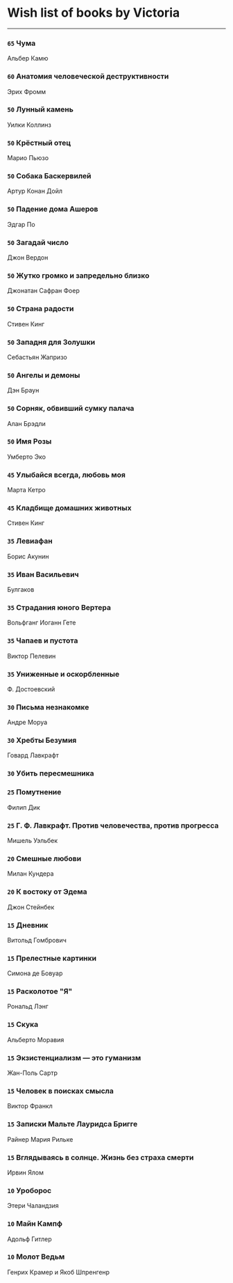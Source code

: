 # Wish list of books by Victoria
---

### `65` Чума
Альбер Камю

### `60` Анатомия человеческой деструктивности
Эрих Фромм

### `50` Лунный камень
Уилки Коллинз

### `50` Крёстный отец
Марио Пьюзо

### `50` Собака Баскервилей
Артур Конан Дойл

### `50` Падение дома Ашеров
Эдгар По

### `50` Загадай число
Джон Вердон

### `50` Жутко громко и запредельно близко
Джонатан Сафран Фоер

### `50` Страна радости
Стивен Кинг

### `50` Западня для Золушки
Себастьян Жапризо

### `50` Ангелы и демоны
Дэн Браун

### `50` Сорняк, обвивший сумку палача
Алан Брэдли

### `50` Имя Розы
Умберто Эко

### `45` Улыбайся всегда, любовь моя
Марта Кетро

### `45` Кладбище домашних животных
Стивен Кинг

### `35` Левиафан
Борис Акунин

### `35` Иван Васильевич
Булгаков

### `35` Страдания юного Вертера
Вольфганг Иоганн Гете

### `35` Чапаев и пустота
Виктор Пелевин

### `35` Униженные и оскорбленные
Ф. Достоевский

### `30` Письма незнакомке
Андре Моруа

### `30` Хребты Безумия
Говард Лавкрафт

### `30` Убить пересмешника

### `25` Помутнение
Филип Дик

### `25` Г. Ф. Лавкрафт. Против человечества, против прогресса
Мишель Уэльбек

### `20` Смешные любови
Милан Кундера

### `20` К востоку от Эдема
Джон Стейнбек

### `15` Дневник
Витольд Гомбрович

### `15` Прелестные картинки
Симона де Бовуар

### `15` Расколотое "Я"
Рональд Лэнг

### `15` Скука
Альберто Моравия

### `15` Экзистенциализм — это гуманизм
Жан-Поль Сартр

### `15` Человек в поисках смысла
Виктор Франкл

### `15` Записки Мальте Лауридса Бригге
Райнер Мария Рильке

### `15` Вглядываясь в солнце. Жизнь без страха смерти
Ирвин Ялом

### `10` Уроборос
Этери Чаландзия

### `10` Майн Кампф
Адольф Гитлер

### `10` Молот Ведьм
Генрих Крамер и Якоб Шпренгенр

